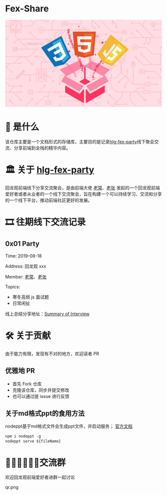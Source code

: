 # Fex-Share

![FE](./media/index.jpg)

# 📜 是什么

该仓库主要是一个文档形式的存储库，主要目的是记录[hlg-fex-party](https://github.com/hlg-fex-party)线下聚会交流、分享前端到全栈的精华内容。

# 🏛 关于 [hlg-fex-party](https://github.com/hlg-fex-party)

回龙观前端线下分享交流聚会，是由前端大佬 [老常](https://github.com/Joo-fanChang)、[老张](https://github.com/thinkupp) 发起的一个回龙观前端爱好者或者从业者的一个线下交流聚会，旨在构建一个可以持续学习、交流和分享的一个线下平台，推动前端社区更好的发展。

# 🎞 往期线下交流记录

## 0x01 Party

Time: 2019-08-18

Address: 回龙观 xxx

Member: [老常](https://github.com/Joo-fanChang)、[老张](https://github.com/thinkupp)

Topics:

- 寒冬高频 js 面试题
- 日常闲扯

线上总结分享地址：[Summary of Interview](https://github.com/hlg-fex-party/fex-share/blob/master/2019-08-18/Summary%20of%20Interview.md)

# 🛠 关于贡献

由于能力有限，发现有不对的地方，欢迎读者 PR

## 优雅地 PR

- 首先 Fork 仓库
- 克隆该仓库，同步并提交修改
- 也可以通过提 issue 进行反馈

## 关于md格式ppt的食用方法

nodeppt基于md格式文件会生成ppt文件，并启动服务；
[官方文档](https://github.com/ksky521/nodePPT)

```shell
npm i nodeppt -g
nodeppt serve ${fileName}
```

# 👩🏻‍💻👨🏻‍💻交流群

欢迎回龙观前端爱好者进群一起讨论

qr.png

